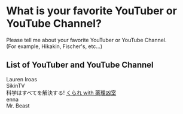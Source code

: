 # What is your favorite YouTuber or YouTube Channel?
Please tell me about your favorite YouTuber or YouTube Channel.  
(For example, Hikakin, Fischer's, etc...)

## List of YouTuber and YouTube Channel
Lauren Iroas <br>
SikinTV</br>
科学はすべてを解決する! [くられ with 薬理凶室](https://www.youtube.com/@krr)</br>
enna</br>
Mr. Beast
